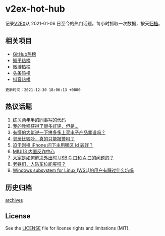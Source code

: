 # v2ex-hot-hub

 记录[V2EX](https://www.v2ex.com/)从 2021-01-06 日至今的热门话题。每小时抓取一次数据，按天[归档](archives)。
 
 ## 相关项目

- [GitHub热榜](https://github.com/snaildev/github-hot-hub)
- [知乎热榜](https://github.com/snaildev/zhihu-hot-hub)
- [微博热榜](https://github.com/snaildev/weibo-hot-hub)
- [头条热榜](https://github.com/snaildev/toutiao-hot-hub)
- [抖音热榜](https://github.com/snaildev/douyin-hot-hub)


 `更新时间：2021-12-30 18:06:13 +0800`

## 热议话题

1. [练习两年半的同事写的代码](https://www.v2ex.com/t/825212)
1. [我的教程获得了很多好评，但是...](https://www.v2ex.com/t/825222)
1. [有懂的大佬说一下拼多多上买电子产品靠谱吗？](https://www.v2ex.com/t/825281)
1. [邻居比较吵，真的只能报警吗？](https://www.v2ex.com/t/825230)
1. [迫于刚换 iPhone 问下主用哪区 Id 较好？](https://www.v2ex.com/t/825215)
1. [MIUI13 内置反诈中心](https://www.v2ex.com/t/825250)
1. [大家是如何解决外出时 USB C 口和 A 口的问题的？](https://www.v2ex.com/t/825150)
1. [老铁们，人防车位能买吗？](https://www.v2ex.com/t/825172)
1. [Windows subsystem for Linux (WSL)的用户有踩过什么坑吗](https://www.v2ex.com/t/825188)

## 历史归档

[archives](archives)

## License

See the [LICENSE](LICENSE) file for license rights and limitations (MIT).
